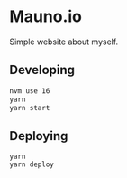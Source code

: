 # Mauno.io

Simple website about myself.

## Developing

```sh
nvm use 16
yarn
yarn start
```

## Deploying

```
yarn
yarn deploy
```
